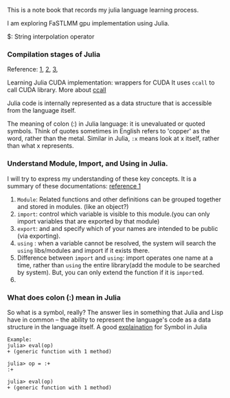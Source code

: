 This is a note book that records my julia language learning process.

I am exploring FaSTLMM gpu implementation using Julia.

$: String interpolation operator

### Compilation stages of Julia
Reference: [1](https://juliacomputing.com/blog/2016/02/09/static-julia.html),
           [2](http://blog.leahhanson.us/post/julia/julia-introspects.html),
           [3](https://juliacomputing.com/blog/2016/02/09/static-julia.html),


Learning Julia CUDA implementation: wrappers for CUDA
It uses `ccall` to call CUDA library. More about [ccall](https://docs.julialang.org/en/stable/stdlib/c/#C-Interface-1)

Julia code is internally represented as a data structure that is accessible from the language itself.

The meaning of colon (:) in Julia language: it is unevaluated or quoted symbols. Think of quotes sometimes in English refers to 'copper' as the word, rather than the metal. Similar in Julia, `:x` means look at x itself, rather than what x represents.

### Understand Module, Import, and Using in Julia.
I will try to express my understanding of these key concepts. It is a summary of these documentations:
[reference 1](https://en.wikibooks.org/wiki/Introducing_Julia/Modules_and_packages)

1. `Module`: Related functions and other definitions can be grouped together and stored in modules. (like an object?)
2. `import`: control which variable is visible to this module.(you can only import variables that are exported by that module)
3. `export`: and and specify which of your names are intended to be public (via exporting).
4. `using` : when a variable cannot be resolved, the system will search the `using` libs/modules and import if it exists there.
5. Difference between `import` and `using`: import operates one name at a time, rather than `using` the entire library(add the module to be searched by system). But, you can only extend the function if it is `import`ed.
6.



### What does colon (:) mean in Julia
So what is a symbol, really? The answer lies in something that Julia and Lisp have in common – the ability to represent the language's code as a data structure in the language itself.
A good [explaination](https://stackoverflow.com/questions/23480722/what-is-a-symbol-in-julia) for Symbol in Julia
```
Example:
julia> eval(op)
+ (generic function with 1 method)

julia> op = :+
:+

julia> eval(op)
+ (generic function with 1 method)
```
